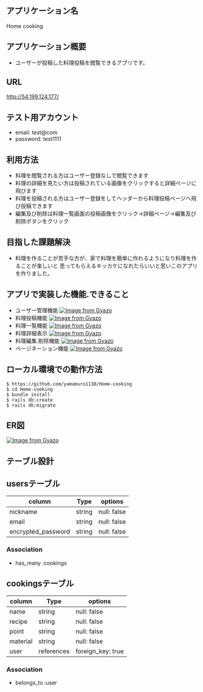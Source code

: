 ## アプリケーション名
Home cooking

## アプリケーション概要
- ユーザーが投稿した料理投稿を閲覧できるアプリです。

## URL
http://54.199.124.177/
## テスト用アカウント
- email:     test@com
- password:  test1111

## 利用方法
- 料理を閲覧される方はユーザー登録なしで閲覧できます
- 料理の詳細を見たい方は投稿されている画像をクリックすると詳細ページに飛びます
- 料理を投稿される方はユーザー登録をしてヘッダーから料理投稿ページへ飛び投稿できます
- 編集及び削除は料理一覧画面の投稿画像をクリック→詳細ページ→編集及び削除ボタンをクリック

## 目指した課題解決
- 料理を作ることが苦手な方が、家で料理を簡単に作れるようになり料理を作ることが楽しいと
思ってもらえるキッカケになれたらいいと思いこのアプリを作りました。

## アプリで実装した機能.できること
- ユーザー管理機能
[![Image from Gyazo](https://i.gyazo.com/1412e043b534ad9d9b1e1c9124836b7b.jpg)](https://gyazo.com/1412e043b534ad9d9b1e1c9124836b7b)
- 料理投稿機能
[![Image from Gyazo](https://i.gyazo.com/e3ee7148fb6bc5d7c92918d443a9927c.png)](https://gyazo.com/e3ee7148fb6bc5d7c92918d443a9927c)
- 料理一覧機能
[![Image from Gyazo](https://i.gyazo.com/acff9abdf90551d9ec57cc8a0f53f1b0.jpg)](https://gyazo.com/acff9abdf90551d9ec57cc8a0f53f1b0)
- 料理詳細表示
[![Image from Gyazo](https://i.gyazo.com/8f1de1e4bea138b4baea7aa466c873fd.jpg)](https://gyazo.com/8f1de1e4bea138b4baea7aa466c873fd)
- 料理編集.削除機能
[![Image from Gyazo](https://i.gyazo.com/c47951191af6e4ba4235926f31f32a1c.jpg)](https://gyazo.com/c47951191af6e4ba4235926f31f32a1c)
- ページネーション機能
[![Image from Gyazo](https://i.gyazo.com/d3cafef68c6a86cf9eb328ddf620d2df.jpg)](https://gyazo.com/d3cafef68c6a86cf9eb328ddf620d2df)

## ローカル環境での動作方法
`$ https://github.com/yamamuro1138/Home-cooking`  
`$ cd Home-cooking`  
`$ bundle install`  
`$ rails db:create`  
`$ rails db:migrate`  

## ER図
[![Image from Gyazo](https://i.gyazo.com/9af27f2d7e498280a875f992cc0d7477.png)](https://gyazo.com/9af27f2d7e498280a875f992cc0d7477)

## テーブル設計

## usersテーブル

|column             |Type    |options    |
|-------------------|--------|-----------|
|nickname           |string  |null: false|
|email              |string  |null: false|
|encrypted_password |string  |null: false|

### Association

- has_many :cookings

## cookingsテーブル

|column     |Type      |options          |
|-----------|----------|-----------------|
|name       |string    |null: false      |
|recipe     |string    |null: false      |
|point      |string    |null: false      |
|material   |string    |null: false      |
|user       |references|foreign_key: true|

### Association

- belongs_to :user